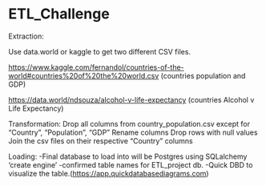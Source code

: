 # ETL_Challenge

Extraction:

Use data.world or kaggle to get two different CSV files.

https://www.kaggle.com/fernandol/countries-of-the-world#countries%20of%20the%20world.csv 
(countries population and GDP)

https://data.world/ndsouza/alcohol-v-life-expectancy (countries Alcohol v Life Expectancy)


Transformation:
Drop all columns from country_population.csv except for “Country”, “Population”, “GDP”
Rename columns
Drop rows with null values
Join the csv files on their respective “Country” columns


Loading:
-Final database to load into will be Postgres using SQLalchemy ‘create engine’
-confirmed table names for ETL_project db.
-Quick DBD to visualize the table.(https://app.quickdatabasediagrams.com)